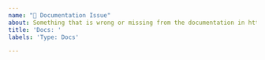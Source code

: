 ```yaml
---
name: "📃 Documentation Issue"
about: Something that is wrong or missing from the documentation in https://facebook.github.io/facebook360_dep.
title: 'Docs: '
labels: 'Type: Docs'

---
```

